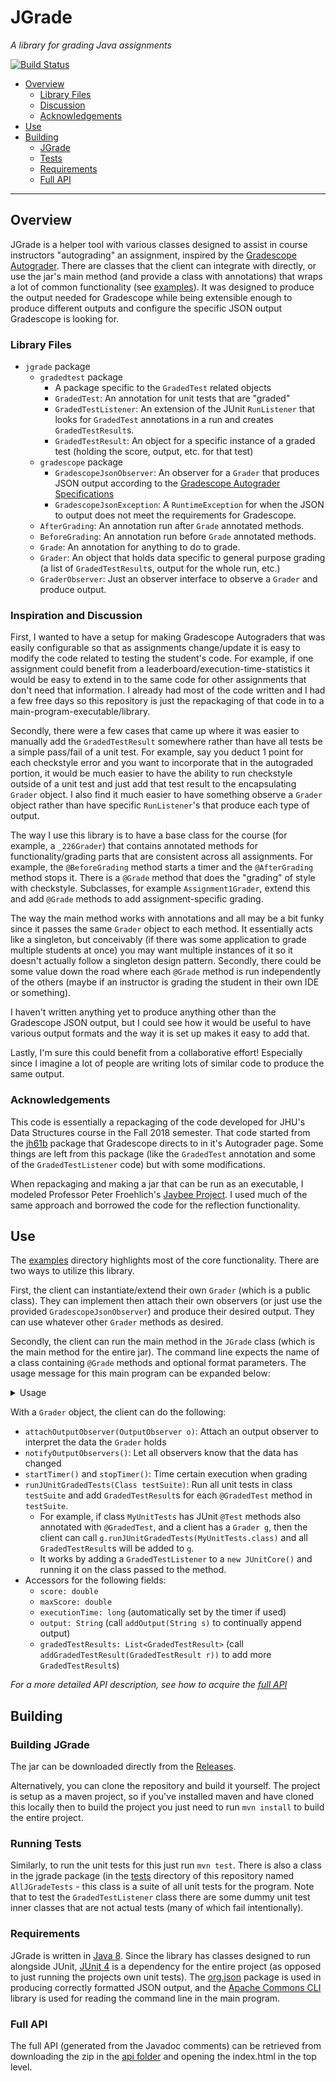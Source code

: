 
# JGrade
_A library for grading Java assignments_

[![Build Status](https://travis-ci.com/tkutche1/jgrade.svg?token=o33zRRbwCfdkkKhsDNVp&branch=development)](https://travis-ci.com/tkutche1/jgrade)

- [Overview](#overview)
  - [Library Files](#library-files)
  - [Discussion](#inspiration-and-discussion)
  - [Acknowledgements](#acknowledgements)
- [Use](#use)
- [Building](#building)
  - [JGrade](#building-jgrade)
  - [Tests](#running-tests)
  - [Requirements](#requirements)
  - [Full API](#full-api)
  
  
---

## Overview
JGrade is a helper tool with various classes designed to assist in course instructors "autograding" an assignment, inspired by the [Gradescope Autograder](https://gradescope-autograders.readthedocs.io/en/latest/). There are classes that the client can integrate with directly, or use the jar's main method (and provide a class with annotations) that wraps a lot of common functionality (see [examples](https://github.com/tkutche1/jgrade/tree/development/examples)). It was designed to produce the output needed for Gradescope while being extensible enough to produce different outputs and configure the specific JSON output Gradescope is looking for.

### Library Files

- `jgrade` package
  - `gradedtest` package
    - A package specific to the `GradedTest` related objects
    - `GradedTest`: An annotation for unit tests that are "graded"
    - `GradedTestListener`: An extension of the JUnit `RunListener` that looks for `GradedTest` annotations in a run and creates `GradedTestResult`s.
    - `GradedTestResult`: An object for a specific instance of a graded test (holding the score, output, etc. for that test)
  - `gradescope` package
    - `GradescopeJsonObserver`: An observer for a `Grader` that produces JSON output according to the [Gradescope Autograder Specifications](https://gradescope-autograders.readthedocs.io/en/latest/specs/)
    - `GradescopeJsonException`: A `RuntimeException` for when the JSON to output does not meet the requirements for Gradescope.
  - `AfterGrading`: An annotation run after `Grade` annotated methods.
  - `BeforeGrading`: An annotation run before `Grade` annotated methods.
  - `Grade`: An annotation for anything to do to grade.
  - `Grader`: An object that holds data specific to general purpose grading (a list of `GradedTestResult`s, output for the whole run, etc.)
  - `GraderObserver`: Just an observer interface to observe a `Grader` and produce output.

  
### Inspiration and Discussion
First, I wanted to have a setup for making Gradescope Autograders that was easily configurable so that as assignments change/update it is easy to modify the code related to testing the student's code. For example, if one assignment could benefit from a leaderboard/execution-time-statistics it would be easy to extend in to the same code for other assignments that don't need that information. I already had most of the code written and I had a few free days so this repository is just the repackaging of that code in to a main-program-executable/library.

Secondly, there were a few cases that came up where it was easier to manually add the   `GradedTestResult` somewhere rather than have all tests be a simple pass/fail of a unit test. For example, say you deduct 1 point for each checkstyle error and you want to incorporate that in the autograded portion, it would be much easier to have the ability to run checkstyle outside of a unit test and just add that test result to the encapsulating `Grader` object. I also find it much easier to have something observe a `Grader` object rather than have specific `RunListener`'s that produce each type of output.

The way I use this library is to have a base class for the course (for example, a `_226Grader`) that contains annotated methods for functionality/grading parts that are consistent across all assignments. For example, the `@BeforeGrading` method starts a timer and the `@AfterGrading` method stops it. There is a `@Grade` method that does the "grading" of style with checkstyle. Subclasses, for example `Assignment1Grader`, extend this and add `@Grade` methods to add assignment-specific grading.

The way the main method works with annotations and all may be a bit funky since it passes the same `Grader` object to each method. It essentially acts like a singleton, but conceivably (if there was some application to grade multiple students at once) you may want multiple instances of it so it doesn't actually follow a singleton design pattern. Secondly, there could be some value down the road where each `@Grade` method is run independently of the others (maybe if an instructor is grading the student in their own IDE or something).

I haven't written anything yet to produce anything other than the Gradescope JSON output, but I could see how it would be useful to have various output formats and the way it is set up makes it easy to add that.

Lastly, I'm sure this could benefit from a collaborative effort! Especially since I imagine a lot of people are writing lots of similar code to produce the same output.
  
### Acknowledgements
This code is essentially a repackaging of the code developed for JHU's Data Structures course in the Fall 2018 semester. That code started from the [jh61b](https://github.com/gradescope/autograder_samples/tree/master/java/src/main/java/com/gradescope/jh61b) package that Gradescope directs to in it's Autograder page. Some things are left from this package (like the `GradedTest` annotation and some of the `GradedTestListener` code) but with some modifications.

When repackaging and making a jar that can be run as an executable, I modeled Professor Peter Froehlich's [Jaybee Project](https://github.com/phf/jb). I used much of the same approach and borrowed the code for the reflection functionality.

## Use

The [examples](https://github.com/tkutche1/jgrade/tree/development/examples) directory highlights most of the core functionality. There are two ways to utilize this library.

First, the client can instantiate/extend their own `Grader` (which is a public class). They can implement then attach their own observers (or just use the provided `GradescopeJsonObserver`) and produce their desired output. They can use whatever other `Grader` methods as desired.

Secondly, the client can run the main method in the `JGrade` class (which is the main method for the entire jar). The command line expects the name of a class containing `@Grade` methods and optional format parameters. The usage message for this main program can be expanded below:
<details><summary>Usage</summary>
<p>

```
-c,--classname arg            the class containing annotated methods to grade
-f,--format output-format     specify output, one of 'json' (default) or 'txt'
-h,--help<br>
   --no-output                don't produce any output (if user overriding)
-o destination                save output to another file (if not specified,
                              prints to standard out)
   --pretty-print             pretty-print output (when format is json)
-v,--version

```

</p>
</details>



With a `Grader` object, the client can do the following:
- `attachOutputObserver(OutputObserver o)`: Attach an output observer to interpret the data the `Grader` holds
- `notifyOutputObservers()`: Let all observers know that the data has changed
- `startTimer()` and `stopTimer()`: Time certain execution when grading
- `runJUnitGradedTests(Class testSuite)`: Run all unit tests in class `testSuite` and add `GradedTestResult`s for each `@GradedTest` method in `testSuite`.
  - For example, if class `MyUnitTests` has JUnit `@Test` methods also annotated with `@GradedTest`, and a client has a `Grader g`, then the client can call `g.runJUnitGradedTests(MyUnitTests.class)` and all `GradedTestResult`s will be added to `g`.
  - It works by adding a `GradedTestListener` to a `new JUnitCore()` and running it on the class passed to the method.
- Accessors for the following fields:
  - `score: double`
  - `maxScore: double`
  - `executionTime: long` (automatically set by the timer if used)
  - `output: String` (call `addOutput(String s)` to continually append output)
  - `gradedTestResults: List<GradedTestResult>` (call `addGradedTestResult(GradedTestResult r))` to add more `GradedTestResult`s)

_For a more detailed API description, see how to acquire the [full API](#full-api)_

## Building

### Building JGrade

The jar can be downloaded directly from the [Releases](https://github.com/tkutche1/jgrade/releases).

Alternatively, you can clone the repository and build it yourself. The project is setup as a maven project, so if you've installed maven and have cloned this locally then to build the project you just need to run `mvn install` to build the entire project.

### Running Tests
Similarly, to run the unit tests for this just run `mvn test`. There is also a class in the jgrade package (in the [tests](https://github.com/tkutche1/jgrade/tree/development/src/test/java/edu/jhu/cs/jgrade) directory of this repository named `AllJGradeTests` - this class is a suite of all unit tests for the program. Note that to test the `GradedTestListener` class there are some dummy unit test inner classes that are not actual tests (many of which fail intentionally).

### Requirements
JGrade is written in [Java 8](https://www.oracle.com/technetwork/java/javase/overview/java8-2100321.html). Since the library has classes designed to run alongside JUnit, [JUnit 4](https://junit.org/junit4/) is a dependency for the entire project (as opposed to just running the projects own unit tests). The [org.json](https://mvnrepository.com/artifact/org.json/json) package is used in producing correctly formatted JSON output, and the [Apache Commons CLI](https://commons.apache.org/proper/commons-cli/) library is used for reading the command line in the main program.

### Full API
The full API (generated from the Javadoc comments) can be retrieved from downloading the zip in the [api folder](https://github.com/tkutche1/jgrade/tree/development/docs/api) and opening the index.html in the top level. 
